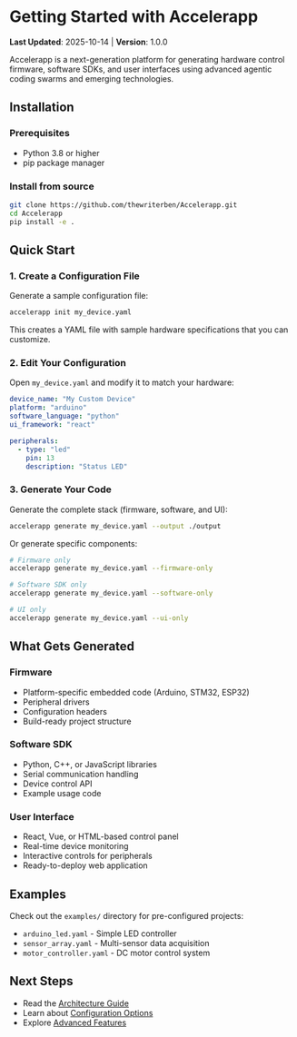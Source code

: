 # Getting Started with Accelerapp

**Last Updated**: 2025-10-14 | **Version**: 1.0.0

Accelerapp is a next-generation platform for generating hardware control firmware, software SDKs, and user interfaces using advanced agentic coding swarms and emerging technologies.

## Installation

### Prerequisites

- Python 3.8 or higher
- pip package manager

### Install from source

```bash
git clone https://github.com/thewriterben/Accelerapp.git
cd Accelerapp
pip install -e .
```

## Quick Start

### 1. Create a Configuration File

Generate a sample configuration file:

```bash
accelerapp init my_device.yaml
```

This creates a YAML file with sample hardware specifications that you can customize.

### 2. Edit Your Configuration

Open `my_device.yaml` and modify it to match your hardware:

```yaml
device_name: "My Custom Device"
platform: "arduino"
software_language: "python"
ui_framework: "react"

peripherals:
  - type: "led"
    pin: 13
    description: "Status LED"
```

### 3. Generate Your Code

Generate the complete stack (firmware, software, and UI):

```bash
accelerapp generate my_device.yaml --output ./output
```

Or generate specific components:

```bash
# Firmware only
accelerapp generate my_device.yaml --firmware-only

# Software SDK only
accelerapp generate my_device.yaml --software-only

# UI only
accelerapp generate my_device.yaml --ui-only
```

## What Gets Generated

### Firmware
- Platform-specific embedded code (Arduino, STM32, ESP32)
- Peripheral drivers
- Configuration headers
- Build-ready project structure

### Software SDK
- Python, C++, or JavaScript libraries
- Serial communication handling
- Device control API
- Example usage code

### User Interface
- React, Vue, or HTML-based control panel
- Real-time device monitoring
- Interactive controls for peripherals
- Ready-to-deploy web application

## Examples

Check out the `examples/` directory for pre-configured projects:

- `arduino_led.yaml` - Simple LED controller
- `sensor_array.yaml` - Multi-sensor data acquisition
- `motor_controller.yaml` - DC motor control system

## Next Steps

- Read the [Architecture Guide](ARCHITECTURE.md)
- Learn about [Configuration Options](CONFIGURATION.md)
- Explore [Advanced Features](ADVANCED.md)
